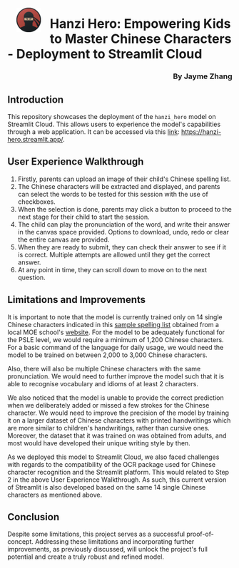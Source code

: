 <img src='images/hanzi_hero_icon.png' style="float: left; margin: 20px; height: 55px">

# Hanzi Hero: Empowering Kids to Master Chinese Characters - Deployment to Streamlit Cloud  
<div style="text-align: right"> <H3> By Jayme Zhang </div>

  
## Introduction

This repository showcases the deployment of the `hanzi_hero` model on Streamlit Cloud. This allows users to experience the model's capabilities through a web application. It can be accessed via this [link](https://hanzi-hero.streamlit.app/): https://hanzi-hero.streamlit.app/.


## User Experience Walkthrough

1. Firstly, parents can upload an image of their child's Chinese spelling list.  
2. The Chinese characters will be extracted and displayed, and parents can select the words to be tested for this session with the use of checkboxes.
3. When the selection is done, parents may click a button to proceed to the next stage for their child to start the session.
4. The child can play the pronunciation of the word, and write their answer in the canvas space provided. Options to download, undo, redo or clear the entire canvas are provided.
5. When they are ready to submit, they can check their answer to see if it is correct. Multiple attempts are allowed until they get the correct answer.
6. At any point in time, they can scroll down to move on to the next question.


## Limitations and Improvements

It is important to note that the model is currently trained only on 14 single Chinese characters indicated in this [sample spelling list](sample_spelling_lists/P1_week_6_spelling_list.png) obtained from a local MOE school's [website](https://www.punggolcovepri.moe.edu.sg/for-parents/Subject-Downloads/mother-tongue-spelling-list/). For the model to be adequately functional for the PSLE level, we would require a minimum of 1,200 Chinese characters. For a basic command of the language for daily usage, we would need the model to be trained on between 2,000 to 3,000 Chinese characters.  
  
Also, there will also be multiple Chinese characters with the same pronunciation. We would need to further improve the model such that it is able to recognise vocabulary and idioms of at least 2 characters.    
  
We also noticed that the model is unable to provide the correct prediction when we deliberately added or missed a few strokes for the Chinese character. We would need to improve the precision of the model by training it on a larger dataset of Chinese characters with printed handwritings which are more similar to children's handwritings, rather than cursive ones. Moreover, the dataset that it was trained on was obtained from adults, and most would have developed their unique writing style by then.  
  
As we deployed this model to Streamlit Cloud, we also faced challenges with regards to the compatibility of the OCR package used for Chinese character recognition and the Streamlit platform. This would related to Step 2 in the above User Experience Walkthrough. As such, this current version of Streamlit is also developed based on the same 14 single Chinese characters as mentioned above.

## Conclusion

Despite some limitations, this project serves as a successful proof-of-concept. Addressing these limitations and incorporating further improvements, as previously discussed, will unlock the project's full potential and create a truly robust and refined model.